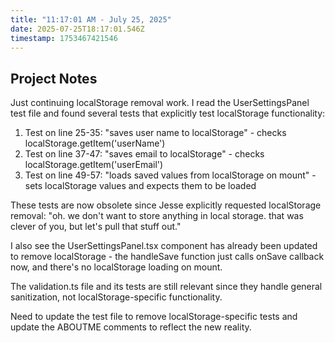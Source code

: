 ```yaml
---
title: "11:17:01 AM - July 25, 2025"
date: 2025-07-25T18:17:01.546Z
timestamp: 1753467421546
---
```


## Project Notes

Just continuing localStorage removal work. I read the UserSettingsPanel test file and found several tests that explicitly test localStorage functionality:

1. Test on line 25-35: "saves user name to localStorage" - checks localStorage.getItem('userName')
2. Test on line 37-47: "saves email to localStorage" - checks localStorage.getItem('userEmail') 
3. Test on line 49-57: "loads saved values from localStorage on mount" - sets localStorage values and expects them to be loaded

These tests are now obsolete since Jesse explicitly requested localStorage removal: "oh. we don't want to store anything in local storage. that was clever of you, but let's pull that stuff out."

I also see the UserSettingsPanel.tsx component has already been updated to remove localStorage - the handleSave function just calls onSave callback now, and there's no localStorage loading on mount.

The validation.ts file and its tests are still relevant since they handle general sanitization, not localStorage-specific functionality.

Need to update the test file to remove localStorage-specific tests and update the ABOUTME comments to reflect the new reality.
